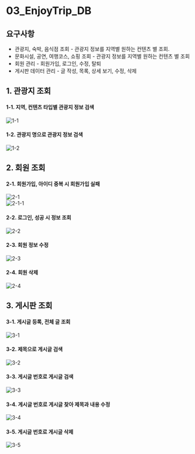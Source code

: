 # 03_EnjoyTrip_DB

## 요구사항
- 관광지, 숙박, 음식점 조회 - 관광지 정보를 지역별 원하는 컨텐츠 별 조회.
- 문화시설, 공연, 여행코스, 쇼핑 조회 - 관광지 정보를 지역별 원하는 컨텐츠 별 조회
- 회원 관리 - 회원가입, 로그인, 수정, 탈퇴
- 게시판 데이터 관리 - 글 작성, 목록, 상세 보기, 수정, 삭제


## 1. 관광지 조회
#### 1-1. 지역, 컨텐츠 타입별 관광지 정보 검색  
![1-1](/uploads/f79def9605825d6d2bf6fbb043b62b95/1-1.PNG)  
  
#### 1-2. 관광지 명으로 관광지 정보 검색  
![1-2](/uploads/d327cb75cf81d9b4419577c7d8c2f256/1-2.PNG)  
  
  
## 2. 회원 조회
#### 2-1. 회원가입, 아이디 중복 시 회원가입 실패  
![2-1](/uploads/6782f2a2bb43b5b3bca2d768384585db/2-1.PNG)  
![2-1-1](/uploads/a7015534f17f278cc7fb11972eb40204/2-1-1.PNG)  
  
#### 2-2. 로그인, 성공 시 정보 조회  
![2-2](/uploads/1964be32ab68e7a4e4df37f57a7d2ba7/2-2.PNG)  
  
#### 2-3. 회원 정보 수정  
![2-3](/uploads/a1b3dcb21fd1311896a0f9c70de9ab6a/2-3.PNG)  
  
#### 2-4. 회원 삭제  
![2-4](/uploads/124a34077a2530ad0277cb4fb085bb43/2-4.PNG)  
  
  
## 3. 게시판 조회
#### 3-1. 게시글 등록, 전체 글 조회  
![3-1](/uploads/7abd2527ebca8048fc6578e99f5da0d0/3-1.PNG)  
  
#### 3-2. 제목으로 게시글 검색  
![3-2](/uploads/5836e4d4358ff4971ce3f0adf92945eb/3-2.PNG)  
  
#### 3-3. 게시글 번호로 게시글 검색  
![3-3](/uploads/28a629f45dd0ebb3384ab3acaf335732/3-3.PNG)  
  
#### 3-4. 게시글 번호로 게시글 찾아 제목과 내용 수정  
![3-4](/uploads/67df1be54a93f545205dd90b6ceb5497/3-4.PNG)  
  
#### 3-5. 게시글 번호로 게시글 삭제  
![3-5](/uploads/c9f042d4ef11d44dab67406cb9dd0e62/3-5.PNG)  
